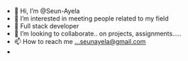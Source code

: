 - 👋 Hi, I’m @Seun-Ayela
- 👀 I’m interested in meeting people related to my field
- 🌱 Full stack developer
- 💞️ I’m looking to collaborate.. on projects, assignments.....
- 📫 How to reach me ...seunayela@gmail.com
- 

<!---
Seun-Ayela/Seun-Ayela is a ✨ special ✨ repository because its `README.md` (this file) appears on your GitHub profile.
You can click the Preview link to take a look at your changes.
--->
